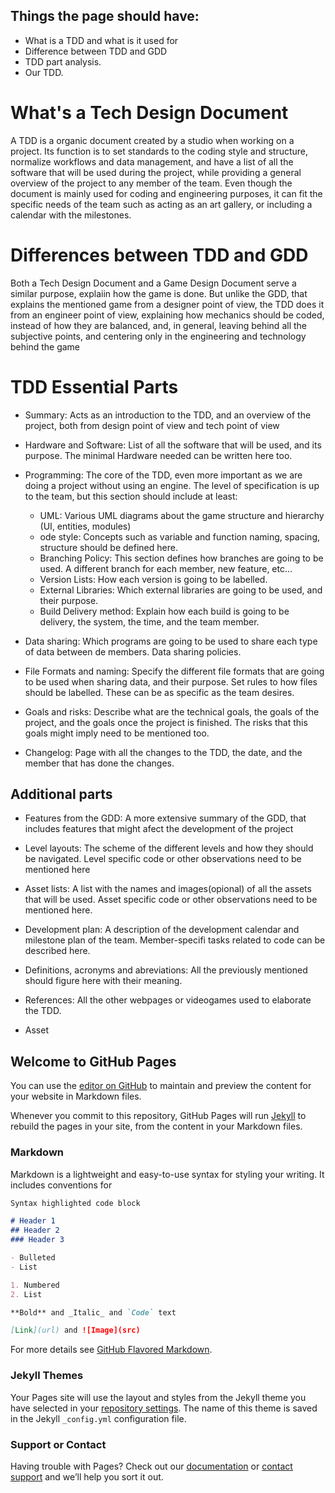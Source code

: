 ## Things the page should have:
- What is a TDD and what is it used for
- Difference between TDD and GDD
- TDD part analysis.
- Our TDD.

# What's a Tech Design Document

A TDD is a organic document created by a studio when working on a project. Its function is to set standards to the coding style and structure, normalize workflows and data management, and have a list of all the software that will be used during the project, while providing a general overview of the project to any member of the team. Even though the document is mainly used for coding and engineering purposes, it can fit the specific needs of the team such as acting as an art gallery, or including a calendar with the milestones.

# Differences between TDD and GDD

Both a Tech Design Document and a Game Design Document serve a similar purpose, explaiin how the game is done. But unlike the GDD, that explains the mentioned game from a designer point of view, the TDD does it from an engineer point of view, explaining how mechanics should be coded, instead of how they are balanced, and, in general, leaving behind all the subjective points, and centering only in the engineering and technology behind the game

# TDD Essential Parts
- Summary: Acts as an introduction to the TDD, and an overview of the project, both from design point of view and tech point of view

- Hardware and Software: List of all the software that will be used, and its purpose. The minimal Hardware needed can be written here too.

- Programming: The core of the TDD, even more important as we are doing a project without using an engine. The level of specification is up to the team, but this section should include at least: 
  - UML: Various UML diagrams about the game structure and hierarchy (UI, entities, modules)
  - ode style: Concepts such as variable and function naming, spacing, structure should be defined here.
  - Branching Policy: This section defines how branches are going to be used. A different branch for each member, new feature, etc...
  - Version Lists: How each version is going to be labelled.
  - External Libraries: Which external libraries are going to be used, and their purpose.
  - Build Delivery method: Explain how each build is going to be delivery, the system, the time, and the team member.

- Data sharing: Which programs are going to be used to share each type of data between de members. Data sharing policies.

- File Formats and naming: Specify the different file formats that are going to be used when sharing data, and their purpose. Set rules to how files should be labelled. These can be as specific as the team desires.

- Goals and risks: Describe what are the technical goals, the goals of the project, and the goals once the project is finished. The risks that this goals might imply need to be mentioned too.

- Changelog: Page with all the changes to the TDD, the date, and the member that has done the changes.

## Additional parts
- Features from the GDD: A more extensive summary of the GDD, that includes features that might afect the development of the project

- Level layouts: The scheme of the different levels and how they should be navigated. Level specific code or other observations need to be mentioned here

- Asset lists: A list with the names and images(opional) of all the assets that will be used. Asset specific code or other observations need to be mentioned here.

- Development plan: A description of the development calendar and milestone plan of the team. Member-specifi tasks related to code can be described here.

- Definitions, acronyms and abreviations: All the previously mentioned should figure here with their meaning.

- References: All the other webpages or videogames used to elaborate the TDD.

- Asset 

## Welcome to GitHub Pages

You can use the [editor on GitHub](https://github.com/Witiza/TDD-Technical_Design_Document/edit/master/README.md) to maintain and preview the content for your website in Markdown files.

Whenever you commit to this repository, GitHub Pages will run [Jekyll](https://jekyllrb.com/) to rebuild the pages in your site, from the content in your Markdown files.

### Markdown

Markdown is a lightweight and easy-to-use syntax for styling your writing. It includes conventions for

```markdown
Syntax highlighted code block

# Header 1
## Header 2
### Header 3

- Bulleted
- List

1. Numbered
2. List

**Bold** and _Italic_ and `Code` text

[Link](url) and ![Image](src)
```

For more details see [GitHub Flavored Markdown](https://guides.github.com/features/mastering-markdown/).

### Jekyll Themes

Your Pages site will use the layout and styles from the Jekyll theme you have selected in your [repository settings](https://github.com/Witiza/TDD-Technical_Design_Document/settings). The name of this theme is saved in the Jekyll `_config.yml` configuration file.

### Support or Contact

Having trouble with Pages? Check out our [documentation](https://help.github.com/categories/github-pages-basics/) or [contact support](https://github.com/contact) and we’ll help you sort it out.
